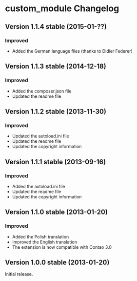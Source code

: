 custom_module Changelog
=======================

Version 1.1.4 stable (2015-01-??)
---------------------------------

### Improved
- Added the German language files (thanks to Didier Federer)


Version 1.1.3 stable (2014-12-18)
---------------------------------

### Improved
- Added the composer.json file
- Updated the readme file


Version 1.1.2 stable (2013-11-30)
---------------------------------

### Improved
- Updated the autoload.ini file
- Updated the readme file
- Updated the copyright information


Version 1.1.1 stable (2013-09-16)
---------------------------------

### Improved
- Added the autoload.ini file
- Updated the readme file
- Updated the copyright information


Version 1.1.0 stable (2013-01-20)
---------------------------------

### Improved
- Added the Polish translation
- Improved the English translation
- The extension is now compatible with Contao 3.0


Version 1.0.0 stable (2013-01-20)
---------------------------------

Initial release.